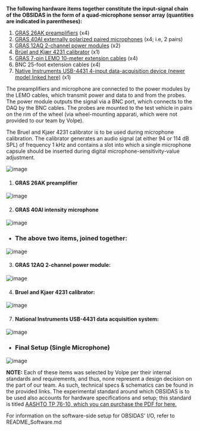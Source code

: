 **The following hardware items together constitute the input-signal chain of the OBSIDAS in the form of a quad-microphone sensor array (quantities are indicated in parentheses):**

  1. [GRAS 26AK preamplifiers](https://www.grasacoustics.com/products/preamplifiers-for-microphone-cartridge/traditional-power-supply-lemo/product/210-26ak) (x4)
  2. [GRAS 40AI externally polarized paired microphones](https://www.grasacoustics.com/products/special-microphone/intensity-microphones/product/170-40ai) (x4; i.e, 2 pairs)
  3. [GRAS 12AQ 2-channel power modules](https://www.grasacoustics.com/products/product/228-12AQ) (x2)
  4. [Brüel and Kjær 4231 calibrator](https://www.bksv.com/en/transducers/acoustic/calibrators/sound-calibrator-4231?utm_source=google&utm_medium=cpc&utm_campaign=mc_us_brand&utm_term=b%26k%20type%204231&utm_campaign=Brand_B%26K_Generic_BMM&utm_source=adwords&utm_medium=ppc&hsa_acc=2399425841&hsa_cam=1599237722&hsa_grp=67083438439&hsa_ad=462807088545&hsa_src=g&hsa_tgt=kwd-386688049581&hsa_kw=b%26k%20type%204231&hsa_mt=b&hsa_net=adwords&hsa_ver=3&gad_source=1&gclid=CjwKCAjwoa2xBhACEiwA1sb1BM8JlCWUKW5Xb9Jxmr4JGAevUaYF0Z1SKAXfOu81x8kjVfoWjZyZGhoCkW4QAvD_BwE) (x1)
  5. [GRAS 7-pin LEMO 10-meter extension cables](https://www.grasacoustics.com/products/cables/product/399-aa0009-preamplifier-extension-cables-with-7-pin-lemo-to-7-pin-lemo) (x4)
  6. BNC 25-foot extension cables (x4) 
  7. [Native Instruments USB-4431 4-input data-acquisition device (newer model linked here)](https://www.ni.com/en-us/shop/model/usb-4431.html) (x1)

The preamplifiers and microphone are connected to the power modules by the LEMO cables, which transmit power and data to and from the probes. The power module outputs the signal via a BNC port, which connects to the DAQ by the BNC cables. The probes are mounted to the test vehicle in pairs on the rim of the wheel (via wheel-mounting apparati, which were not provided to our team by Volpe). 

The Bruel and Kjaer 4231 calibrator is to be used during microphone calibration. The calibrator generates an audio signal (at either 94 or 114 dB SPL) of frequency 1 kHz and contains a slot into which a single microphone capsule should be inserted during digital microphone-sensitivity-value adjustment.

![image](https://github.com/MuhammedAbdalla/OBSIDAS-LabVIEW/assets/115284776/025fa017-594b-4e16-8c4f-9ecb8256bb0e)

  1. #### GRAS 26AK preamplifier
![image](https://github.com/MuhammedAbdalla/OBSIDAS-LabVIEW/assets/54071115/ee4b3dec-1cc8-4318-9407-29c14ce63ae1)

  2. #### GRAS 40AI intensity microphone
![image](https://github.com/MuhammedAbdalla/OBSIDAS-LabVIEW/assets/54071115/368517da-7856-480d-bdaf-6a1b00a75a53)

  * ### The above two items, joined together:
![image](https://github.com/MuhammedAbdalla/OBSIDAS-LabVIEW/assets/54071115/b8849c2e-7e41-4289-b732-f8a5562c8005)

  3. #### GRAS 12AQ 2-channel power module:
![image](https://github.com/MuhammedAbdalla/OBSIDAS-LabVIEW/assets/54071115/89d00c3b-7947-4e31-94bb-f01c92c68e20)

  4. #### Bruel and Kjaer 4231 calibrator:
![image](https://github.com/MuhammedAbdalla/OBSIDAS-LabVIEW/assets/54071115/0f3d471c-0500-45f8-8bab-ae84772daecd)

  7. #### National Instruments USB-4431 data acquisition system:
![image](https://github.com/MuhammedAbdalla/OBSIDAS-LabVIEW/assets/54071115/76103bc6-17d7-4f5e-b5e6-2a7c1d707967)

  * ### Final Setup (Single Microphone)
![image](https://github.com/MuhammedAbdalla/OBSIDAS-LabVIEW/assets/54071115/50418e56-3cb6-4692-b192-22c44fce52ce)

**NOTE:** Each of these items was selected by Volpe per their internal standards and requirements, and thus, none represent a design decision on the part of our team. As such, technical specs & schematics can be found in the provided links. 
The experimental standard around which OBSIDAS is to be used also accounts for hardware specifications and setup; this standard is titled [AASHTO TP 76-10, which you can purchase the PDF for here.](https://www.engineerdocuments.com/standards/AASHTO-TP-76-10/)

For information on the software-side setup for OBSIDAS' I/O, refer to README_Software.md
